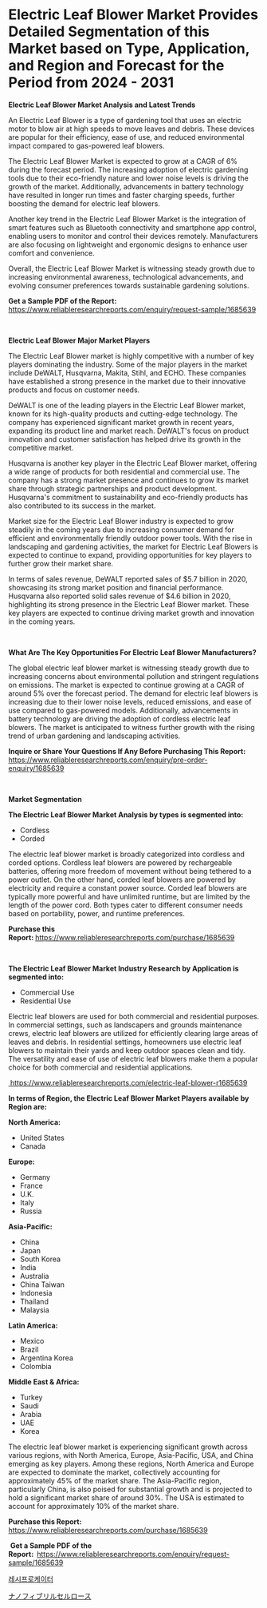 <p><h1>Electric Leaf Blower Market Provides Detailed Segmentation of this Market based on Type, Application, and Region and Forecast for the Period from 2024 - 2031</h1></p><p><strong>Electric Leaf Blower Market Analysis and Latest Trends</strong></p>
<p><p>An Electric Leaf Blower is a type of gardening tool that uses an electric motor to blow air at high speeds to move leaves and debris. These devices are popular for their efficiency, ease of use, and reduced environmental impact compared to gas-powered leaf blowers.</p><p>The Electric Leaf Blower Market is expected to grow at a CAGR of 6% during the forecast period. The increasing adoption of electric gardening tools due to their eco-friendly nature and lower noise levels is driving the growth of the market. Additionally, advancements in battery technology have resulted in longer run times and faster charging speeds, further boosting the demand for electric leaf blowers.</p><p>Another key trend in the Electric Leaf Blower Market is the integration of smart features such as Bluetooth connectivity and smartphone app control, enabling users to monitor and control their devices remotely. Manufacturers are also focusing on lightweight and ergonomic designs to enhance user comfort and convenience.</p><p>Overall, the Electric Leaf Blower Market is witnessing steady growth due to increasing environmental awareness, technological advancements, and evolving consumer preferences towards sustainable gardening solutions.</p></p>
<p><strong>Get a Sample PDF of the Report:&nbsp;</strong> <a href="https://www.reliableresearchreports.com/enquiry/request-sample/1685639">https://www.reliableresearchreports.com/enquiry/request-sample/1685639</a></p>
<p>&nbsp;</p>
<p><strong>Electric Leaf Blower Major Market Players</strong></p>
<p><p>The Electric Leaf Blower market is highly competitive with a number of key players dominating the industry. Some of the major players in the market include DeWALT, Husqvarna, Makita, Stihl, and ECHO. These companies have established a strong presence in the market due to their innovative products and focus on customer needs.</p><p>DeWALT is one of the leading players in the Electric Leaf Blower market, known for its high-quality products and cutting-edge technology. The company has experienced significant market growth in recent years, expanding its product line and market reach. DeWALT's focus on product innovation and customer satisfaction has helped drive its growth in the competitive market.</p><p>Husqvarna is another key player in the Electric Leaf Blower market, offering a wide range of products for both residential and commercial use. The company has a strong market presence and continues to grow its market share through strategic partnerships and product development. Husqvarna's commitment to sustainability and eco-friendly products has also contributed to its success in the market.</p><p>Market size for the Electric Leaf Blower industry is expected to grow steadily in the coming years due to increasing consumer demand for efficient and environmentally friendly outdoor power tools. With the rise in landscaping and gardening activities, the market for Electric Leaf Blowers is expected to continue to expand, providing opportunities for key players to further grow their market share.</p><p>In terms of sales revenue, DeWALT reported sales of $5.7 billion in 2020, showcasing its strong market position and financial performance. Husqvarna also reported solid sales revenue of $4.6 billion in 2020, highlighting its strong presence in the Electric Leaf Blower market. These key players are expected to continue driving market growth and innovation in the coming years.</p></p>
<p>&nbsp;</p>
<p><strong>What Are The Key Opportunities For Electric Leaf Blower Manufacturers?</strong></p>
<p><p>The global electric leaf blower market is witnessing steady growth due to increasing concerns about environmental pollution and stringent regulations on emissions. The market is expected to continue growing at a CAGR of around 5% over the forecast period. The demand for electric leaf blowers is increasing due to their lower noise levels, reduced emissions, and ease of use compared to gas-powered models. Additionally, advancements in battery technology are driving the adoption of cordless electric leaf blowers. The market is anticipated to witness further growth with the rising trend of urban gardening and landscaping activities.</p></p>
<p><strong>Inquire or Share Your Questions If Any Before Purchasing This Report:</strong> <a href="https://www.reliableresearchreports.com/enquiry/pre-order-enquiry/1685639">https://www.reliableresearchreports.com/enquiry/pre-order-enquiry/1685639</a></p>
<p>&nbsp;</p>
<p><strong>Market Segmentation</strong></p>
<p><strong>The Electric Leaf Blower Market Analysis by types is segmented into:</strong></p>
<p><ul><li>Cordless</li><li>Corded</li></ul></p>
<p><p>The electric leaf blower market is broadly categorized into cordless and corded options. Cordless leaf blowers are powered by rechargeable batteries, offering more freedom of movement without being tethered to a power outlet. On the other hand, corded leaf blowers are powered by electricity and require a constant power source. Corded leaf blowers are typically more powerful and have unlimited runtime, but are limited by the length of the power cord. Both types cater to different consumer needs based on portability, power, and runtime preferences.</p></p>
<p><strong>Purchase this Report:&nbsp;</strong><a href="https://www.reliableresearchreports.com/purchase/1685639">https://www.reliableresearchreports.com/purchase/1685639</a></p>
<p>&nbsp;</p>
<p><strong>The Electric Leaf Blower Market Industry Research by Application is segmented into:</strong></p>
<p><ul><li>Commercial Use</li><li>Residential Use</li></ul></p>
<p><p>Electric leaf blowers are used for both commercial and residential purposes. In commercial settings, such as landscapers and grounds maintenance crews, electric leaf blowers are utilized for efficiently clearing large areas of leaves and debris. In residential settings, homeowners use electric leaf blowers to maintain their yards and keep outdoor spaces clean and tidy. The versatility and ease of use of electric leaf blowers make them a popular choice for both commercial and residential applications.</p></p>
<p><a href="https://www.reliableresearchreports.com/electric-leaf-blower-r1685639">&nbsp;https://www.reliableresearchreports.com/electric-leaf-blower-r1685639</a></p>
<p><strong>In terms of Region, the Electric Leaf Blower Market Players available by Region are:</strong></p>
<p>
    <p> <strong> North America: </strong>
        <ul>
            <li>United States</li>
            <li>Canada</li>
        </ul>
        </p> 
    <p> <strong> Europe: </strong>
        <ul>
            <li>Germany</li>
            <li>France</li>
            <li>U.K.</li>
            <li>Italy</li>
            <li>Russia</li>
        </ul>
        </p> 
    <p> <strong> Asia-Pacific: </strong>
        <ul>
            <li>China</li>
            <li>Japan</li>
            <li>South Korea</li>
            <li>India</li>
            <li>Australia</li>
            <li>China Taiwan</li>
            <li>Indonesia</li>
            <li>Thailand</li>
            <li>Malaysia</li>
        </ul>
        </p> 
    <p> <strong> Latin America: </strong>
        <ul>
            <li>Mexico</li>
            <li>Brazil</li>
            <li>Argentina Korea</li>
            <li>Colombia</li>
        </ul>
        </p> 
    <p> <strong> Middle East & Africa: </strong>
        <ul>
            <li>Turkey</li>
            <li>Saudi</li>
            <li>Arabia</li>
            <li>UAE</li>
            <li>Korea</li>
        </ul>
    </p>
    </p>
<p><p>The electric leaf blower market is experiencing significant growth across various regions, with North America, Europe, Asia-Pacific, USA, and China emerging as key players. Among these regions, North America and Europe are expected to dominate the market, collectively accounting for approximately 45% of the market share. The Asia-Pacific region, particularly China, is also poised for substantial growth and is projected to hold a significant market share of around 30%. The USA is estimated to account for approximately 10% of the market share.</p></p>
<p><strong>Purchase this Report: </strong><a href="https://www.reliableresearchreports.com/purchase/1685639">https://www.reliableresearchreports.com/purchase/1685639</a></p>
<p>&nbsp;<strong>Get a Sample PDF of the Report:&nbsp;&nbsp;</strong><a href="https://www.reliableresearchreports.com/enquiry/request-sample/1685639">https://www.reliableresearchreports.com/enquiry/request-sample/1685639</a></p>
<p><strong></strong></p>
<p><p><a href="https://github.com/plelbej847484502/Market-Research-Report-List-1/blob/main/224352428563.md">레시프로케이터</a></p><p><a href="https://github.com/oafhukehf4709715/Market-Research-Report-List-1/blob/main/741087031129.md">ナノフィブリルセルロース</a></p></p>